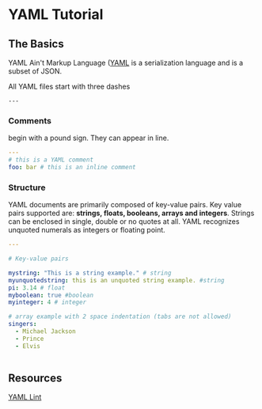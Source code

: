 # YAML Tutorial

## The Basics

YAML Ain't Markup Language ([YAML](http://yaml.org) is a serialization language and is a subset of JSON. 

All YAML files start with three dashes 

```
--- 
```

### Comments 

begin with a pound sign. They can appear in line. 

``` yaml
---
# this is a YAML comment
foo: bar # this is an inline comment
```
### Structure

YAML documents are primarily composed of key-value pairs. Key value pairs supported are: **strings, floats, booleans, arrays and integers**. Strings can be enclosed in single, double or no quotes at all. YAML recognizes unquoted numerals as integers or floating point.

```yaml
--- 

# Key-value pairs

mystring: "This is a string example." # string
myunquotedstring: this is an unquoted string example. #string
pi: 3.14 # float 
myboolean: true #boolean
myinteger: 4 # integer

# array example with 2 space indentation (tabs are not allowed)
singers:
  - Michael Jackson
  - Prince
  - Elvis
  


```


## Resources
[YAML Lint](http://www.yamllint.com/)



